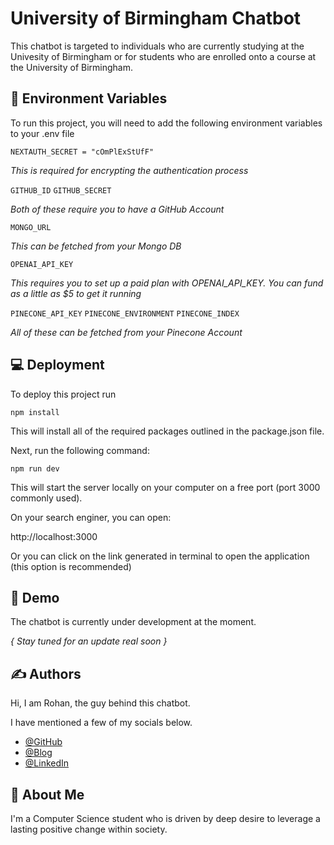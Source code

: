 
# University of Birmingham Chatbot

This chatbot is targeted to individuals who are currently studying at the Univesity of Birmingham or for students who are enrolled onto a course at the University of Birmingham.  


## 🤖 Environment Variables

To run this project, you will need to add the following environment variables to your .env file

`NEXTAUTH_SECRET = "cOmPlExStUfF"`

_This is required for encrypting the authentication process_

`GITHUB_ID`
`GITHUB_SECRET`

_Both of these require you to have a GitHub Account_

`MONGO_URL`

_This can be fetched from your Mongo DB_

`OPENAI_API_KEY`

_This requires you to set up a paid plan with OPENAI_API_KEY. You can fund as a little as $5 to get it running_

`PINECONE_API_KEY`
`PINECONE_ENVIRONMENT`
`PINECONE_INDEX`

_All of these can be fetched from your Pinecone Account_

## 💻 Deployment

To deploy this project run

```
npm install
```
This will install all of the required packages outlined in the package.json file.

Next, run the following command:

```
npm run dev
```
This will start the server locally on your computer on a free port (port 3000 commonly used).

On your search enginer, you can open:

http://localhost:3000

Or you can click on the link generated in terminal to open the application (this option is recommended)
## 📼 Demo

The chatbot is currently under development at the moment.

_{ Stay tuned for an update real soon }_


## ✍️ Authors

Hi, I am Rohan, the guy behind this chatbot. 

I have mentioned a few of my socials below.

- [@GitHub](https://github.com/rohanr07)
- [@Blog](https://rq7.hashnode.dev)
- [@LinkedIn](https://www.linkedin.com/in/rohanrenganathan/)


## 🚀 About Me
I'm a Computer Science student who is driven by deep desire to leverage a lasting positive change within society.

